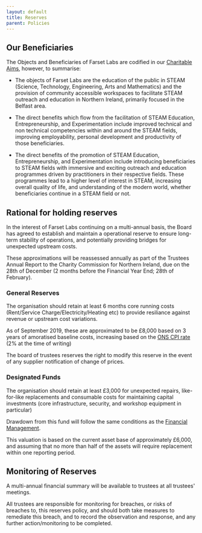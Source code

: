 ```yaml
---
layout: default
title: Reserves
parent: Policies
---
```


## Our Beneficiaries

The Objects and Beneficiaries of Farset Labs are codified in our [Charitable Aims](charitable_purposes.md), however, to summarise:

* The objects of Farset Labs are the education of the public in STEAM (Science, Technology, Engineering, Arts and Mathematics) and the provision of community accessible workspaces to facilitate STEAM outreach and education in Northern Ireland, primarily focused in the Belfast area.

* The direct benefits which flow from the facilitation of STEAM Education, Entrepreneurship, and Experimentation include improved technical and non technical competencies within and around the STEAM fields, improving employability, personal development and productivity of those beneficiaries.

* The direct benefits of the promotion of STEAM Education, Entrepreneurship, and Experimentation include introducing beneficiaries to STEAM fields with immersive and exciting outreach and education programmes driven by practitioners in their respective fields. These programmes lead to a higher level of interest in STEAM, increasing overall quality of life, and understanding of the modern world, whether beneficiaries continue in a STEAM field or not.

## Rational for holding reserves

In the interest of Farset Labs continuing on a multi-annual basis, the Board has agreed to establish and maintain a operational reserve to ensure long-term stability of operations, and potentially providing bridges for unexpected upstream costs.

These approximations will be reassessed annually as part of the Trustees Annual Report to the Charity Commission for Northern Ireland, due on the 28th of December (2 months before the Financial Year End; 28th of February).

### General Reserves

The organisation should retain at least 6 months core running costs (Rent/Service Charge/Electricity/Heating etc) to provide resiliance against revenue or upstream cost variations.

As of September 2019, these are approximated to be £8,000 based on 3 years of amoratised baseline costs, increasing based on the [ONS CPI rate](https://www.ons.gov.uk/economy/inflationandpriceindices) (2% at the time of writing)

The board of trustees reserves the right to modify this reserve in the event of any supplier notification of change of prices.

### Designated Funds

The organisation should retain at least £3,000 for unexpected repairs, like-for-like replacements and consumable costs for maintaining capital investments (core infrastructure, security, and workshop equipment in particular)

Drawdown from this fund will follow the same conditions as the [Financial Management](financial_management.md).

This valuation is based on the current asset base of approximately £6,000, and assuming that no more than half of the assets will require replacement within one reporting period.

## Monitoring of Reserves

A multi-annual financial summary will be available to trustees at all trustees' meetings. 

All trustees are responsible for monitoring for breaches, or risks of breaches to, this reserves policy, and should both take measures to remediate this breach, and to record the observation and response, and any further action/monitoring to be completed.
